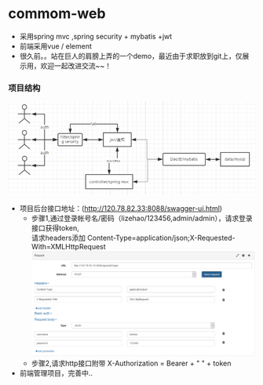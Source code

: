 # commom-web
 * 采用spring mvc ,spring security + mybatis +jwt
 * 前端采用vue / element
 * 很久前。。站在巨人的肩膀上弄的一个demo，最近由于求职放到git上，仅展示用，欢迎一起改进交流~~！
### 项目结构
 ![图片](https://raw.githubusercontent.com/HTian1992/commom-web/master/doc/A001.png)
  
  * 项目后台接口地址：(http://120.78.82.33:8088/swagger-ui.html)
    * 步骤1,通过登录帐号名/密码（lizehao/123456,admin/admin），请求登录接口获得token,
     <Br/>  请求headers添加 Content-Type=application/json;X-Requested-With=XMLHttpRequest
    ![示例](https://github.com/HTian1992/commom-web/blob/master/doc/B001.png?raw=true)
    * 步骤2,请求http接口附带 X-Authorization = Bearer + " " + token
  * 前端管理项目，完善中..



  
